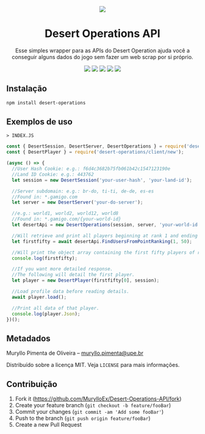 <p align="center"><img src="https://user-images.githubusercontent.com/32225687/104828809-d9838a00-584b-11eb-944d-ebbef64bdfe0.png"/></p>
<h1 align="center">Desert Operations API</h1>
<p align="center">Esse simples wrapper para as APIs do Desert Operation ajuda você a conseguir alguns dados do jogo sem fazer um web scrap por si próprio.</p>

<p align="center">
    <img src="https://badgen.net/npm/v/desert-operations"/> 
    <img src="https://badgen.net/npm/dt/desert-operations"/>
    <img src="https://badgen.net/npm/license/desert-operations"/>
    <img src="https://badgen.net/npm/types/desert-operations"/>
    <img src="https://badgen.net/badge/author/MurylloEx/red?icon=label"/>
</p>

## Instalação

```sh
npm install desert-operations
```

## Exemplos de uso

```> INDEX.JS```
```javascript
const { DesertSession, DesertServer, DesertOperations } = require('desert-operations');
const { DesertPlayer } = require('desert-operations/client/new');

(async () => {
  //User Hash Cookie: e.g.: f6d4c3682b75fb061b42c1547123190e
  //Land ID Cookie: e.g.: 443762
  let session = new DesertSession('your-user-hash', 'your-land-id');

  //Server subdomain: e.g.: br-do, ti-ti, de-de, es-es
  //Found in: *.gamigo.com
  let server = new DesertServer('your-do-server');

  //e.g.: world1, world2, world12, world8
  //Found in: *.gamigo.com/{your-world-id}
  let desertApi = new DesertOperations(session, server, 'your-world-id');

  //Will retrieve and print all players beginning at rank 1 and ending at rank 50.
  let firstfifty = await desertApi.FindUsersFromPointRanking(1, 50);

  //Will print the object array containing the first fifty players of rank.
  console.log(firstfifty);

  //If you want more detailed response.
  //The following will detail the first player.
  let player = new DesertPlayer(firstfifty[0], session);

  //Load profile data before reading details.
  await player.load();

  //Print all data of that player.
  console.log(player.Json);
})();
```

## Metadados

Muryllo Pimenta de Oliveira – muryllo.pimenta@upe.br

Distribuído sobre a licença MIT. Veja ``LICENSE`` para mais informações.

## Contribuição

1. Fork it (<https://github.com/MurylloEx/Desert-Operations-API/fork>)
2. Create your feature branch (`git checkout -b feature/fooBar`)
3. Commit your changes (`git commit -am 'Add some fooBar'`)
4. Push to the branch (`git push origin feature/fooBar`)
5. Create a new Pull Request


